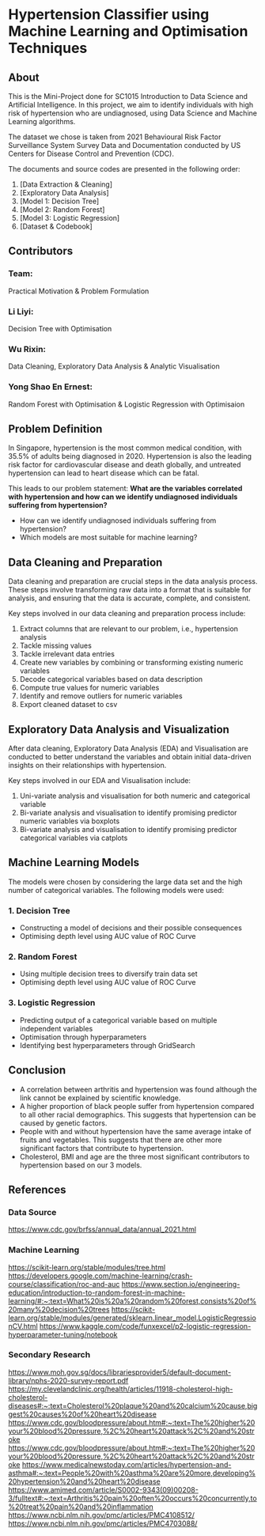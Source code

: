 # Hypertension Classifier using Machine Learning and Optimisation Techniques
## About
This is the Mini-Project done for SC1015 Introduction to Data Science and Artificial Intelligence. In this project, we aim to identify individuals with high risk of hypertension who are undiagnosed, using Data Science and Machine Learning algorithms. 

The dataset we chose is taken from 2021 Behavioural Risk Factor Surveillance System Survey Data and Documentation conducted by US Centers for Disease Control and Prevention (CDC).

The documents and source codes are presented in the following order:
1. [Data Extraction & Cleaning]
2. [Exploratory Data Analysis]
3. [Model 1: Decision Tree]
4. [Model 2: Random Forest]
5. [Model 3: Logistic Regression]
6. [Dataset & Codebook]

## Contributors
### Team:
Practical Motivation & Problem Formulation
### Li Liyi:
Decision Tree with Optimisation
### Wu Rixin:
Data Cleaning, Exploratory Data Analysis & Analytic Visualisation
### Yong Shao En Ernest:
Random Forest with Optimisation & Logistic Regression with Optimisaion

## Problem Definition
In Singapore, hypertension is the most common medical condition, with 35.5% of adults being diagnosed in 2020. Hypertension is also the leading risk factor for cardiovascular disease and death globally, and untreated hypertension can lead to heart disease which can be fatal. 

This leads to our problem statement: 
<b>What are the variables correlated with hypertension and how can we identify undiagnosed individuals suffering from hypertension?</b>
- How can we identify undiagnosed individuals suffering from hypertension?
- Which models are most suitable for machine learning?

## Data Cleaning and Preparation
<p>Data cleaning and preparation are crucial steps in the data analysis process. These steps involve transforming raw data into a format that is suitable for analysis, and ensuring that the data is accurate, complete, and consistent. </p>

Key steps involved in our data cleaning and preparation process include:
1. Extract columns that are relevant to our problem, i.e., hypertension analysis
2. Tackle missing values
3. Tackle irrelevant data entries
4. Create new variables by combining or transforming existing numeric variables
5. Decode categorical variables based on data description
6. Compute true values for numeric variables
7. Identify and remove outliers for numeric variables
8. Export cleaned dataset to csv

## Exploratory Data Analysis and Visualization
After data cleaning, Exploratory Data Analysis (EDA) and Visualisation are conducted to better understand the variables and obtain initial data-driven insights on their relationships with hypertension.

Key steps involved in our EDA and Visualisation include:
1. Uni-variate analysis and visualisation for both numeric and categorical variable
2. Bi-variate analysis and visualisation to identify promising predictor numeric variables via boxplots
3. Bi-variate analysis and visualisation to identify promising predictor categorical variables via catplots

## Machine Learning Models
The models were chosen by considering the large data set and the high number of categorical variables. The following models were used:

### 1. Decision Tree
- Constructing a model of decisions and their possible consequences
- Optimising depth level using AUC value of ROC Curve

### 2. Random Forest
- Using multiple decision trees to diversify train data set 
- Optimising depth level using AUC value of ROC Curve

### 3. Logistic Regression
- Predicting output of a categorical variable based on multiple independent variables
- Optimisation through hyperparameters
- Identifying best hyperparameters through GridSearch

## Conclusion
- A correlation between arthritis and hypertension was found although the link cannot be explained by scientific knowledge.
- A higher proportion of black people suffer from hypertension compared to all other racial demographics. This suggests that hypertension can be caused by genetic factors.
- People with and without hypertension have the same average intake of fruits and vegetables. This suggests that there are other more significant factors that contribute to hypertension.
- Cholesterol, BMI and age are the three most significant contributors to hypertension based on our 3 models. 

## References

### Data Source
https://www.cdc.gov/brfss/annual_data/annual_2021.html

### Machine Learning
https://scikit-learn.org/stable/modules/tree.html
https://developers.google.com/machine-learning/crash-course/classification/roc-and-auc
https://www.section.io/engineering-education/introduction-to-random-forest-in-machine-learning/#:~:text=What%20is%20a%20random%20forest,consists%20of%20many%20decision%20trees
https://scikit-learn.org/stable/modules/generated/sklearn.linear_model.LogisticRegressionCV.html
https://www.kaggle.com/code/funxexcel/p2-logistic-regression-hyperparameter-tuning/notebook

### Secondary Research
https://www.moh.gov.sg/docs/librariesprovider5/default-document-library/nphs-2020-survey-report.pdf
https://my.clevelandclinic.org/health/articles/11918-cholesterol-high-cholesterol-diseases#:~:text=Cholesterol%20plaque%20and%20calcium%20cause,biggest%20causes%20of%20heart%20disease
https://www.cdc.gov/bloodpressure/about.htm#:~:text=The%20higher%20your%20blood%20pressure,%2C%20heart%20attack%2C%20and%20stroke
https://www.cdc.gov/bloodpressure/about.htm#:~:text=The%20higher%20your%20blood%20pressure,%2C%20heart%20attack%2C%20and%20stroke
https://www.medicalnewstoday.com/articles/hypertension-and-asthma#:~:text=People%20with%20asthma%20are%20more,developing%20hypertension%20and%20heart%20disease
https://www.amjmed.com/article/S0002-9343(09)00208-3/fulltext#:~:text=Arthritis%20pain%20often%20occurs%20concurrently,to%20treat%20pain%20and%20inflammation
https://www.ncbi.nlm.nih.gov/pmc/articles/PMC4108512/
https://www.ncbi.nlm.nih.gov/pmc/articles/PMC4703088/

